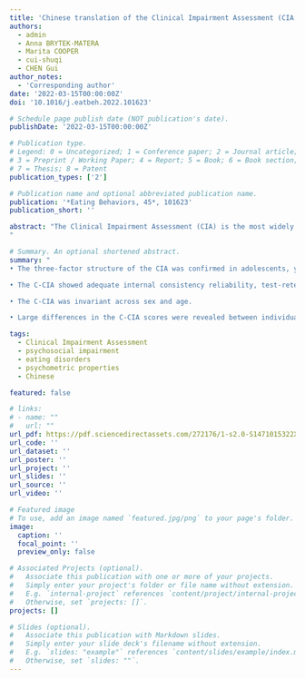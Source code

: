 ```yaml
---
title: 'Chinese translation of the Clinical Impairment Assessment (CIA 3.0): Psychometric properties and measurement invariance across sex and age in adolescents, young adults, and adult men'
authors:
  - admin
  - Anna BRYTEK-MATERA
  - Marita COOPER
  - cui-shuqi
  - CHEN Gui
author_notes:
  - 'Corresponding author'
date: '2022-03-15T00:00:00Z'
doi: '10.1016/j.eatbeh.2022.101623'

# Schedule page publish date (NOT publication's date).
publishDate: '2022-03-15T00:00:00Z'

# Publication type.
# Legend: 0 = Uncategorized; 1 = Conference paper; 2 = Journal article;
# 3 = Preprint / Working Paper; 4 = Report; 5 = Book; 6 = Book section;
# 7 = Thesis; 8 = Patent
publication_types: ['2']

# Publication name and optional abbreviated publication name.
publication: '*Eating Behaviors, 45*, 101623'
publication_short: ''

abstract: "The Clinical Impairment Assessment (CIA) is the most widely used instrument for assessing psychosocial impairment related to eating disorders (EDs). The CIA was translated into Chinese based on standard procedures. The psychometric properties of the Chinese CIA (C-CIA) were assessed among four adolescent and adult samples [i.e., 792 junior high school students (47.0% boys; M<SUB>age</SUB> = 13.09 years), 1324 senior high school students (44.2% boys; Mage = 16.06 years), 812 undergraduate students (36.3% boys; Mage = 18.88 years), and 406 male adults from a general population (Mage = 28.53 years)]. The three-factor structure of the CIA was replicated. Excellent internal consistencies of the C-CIA were revealed, α = 0.93–0.98. The C-CIA showed moderate and good test-retest reliability in a six-month interval for junior high school students (ICC = 0.69) and senior high school students (ICC = 0.76), respectively. The C-CIA had good test-retest reliability in a two-week interval for undergraduate students (ICC = 0.78) and general adult men (ICC = 0.81). Our results supported good construct validity, known-group validity of the C-CIA, and measurement invariance across sex and age. These findings suggest that the C-CIA can be a useful tool assessing psychosocial impairment related to EDs for Chinese adolescents, young adults, and adult men.
"

# Summary. An optional shortened abstract.
summary: "
• The three-factor structure of the CIA was confirmed in adolescents, young adults, and adult men.

• The C-CIA showed adequate internal consistency reliability, test-retest reliability, and convergent validity.

• The C-CIA was invariant across sex and age.

• Large differences in the C-CIA scores were revealed between individuals with and without high risk of eating disorders."

tags:
  - Clinical Impairment Assessment
  - psychosocial impairment
  - eating disorders
  - psychometric properties
  - Chinese

featured: false

# links:
# - name: ""
#   url: ""
url_pdf: https://pdf.sciencedirectassets.com/272176/1-s2.0-S1471015322X00020/1-s2.0-S1471015322000290/main.pdf?X-Amz-Security-Token=IQoJb3JpZ2luX2VjEPT%2F%2F%2F%2F%2F%2F%2F%2F%2F%2FwEaCXVzLWVhc3QtMSJHMEUCICUbFG8YARp03ZCxy9QrUyI1ENBlEjDwMsIUdtLVWBanAiEAxzYUmMImMeELzyUOEJ9AXldnr7iDUPUhXMz71tjyfM4qgwQInf%2F%2F%2F%2F%2F%2F%2F%2F%2F%2FARAEGgwwNTkwMDM1NDY4NjUiDLVGwAI3sUTy8OKhnCrXA6rmDj4sYbDqHcrTcNnxMeY7Pbn964rLNYJqoNAXybZfQQ9aN6wB%2BUrmRtWrpT8Xanokprg4jKB%2FDlue0PL9oHv4j%2BAgOXYDpY%2Ba2sT1I2VveBLktTJd%2FavPc6Wd%2Bk%2B7Xshp11hc3UIvKJYNlOuiqh4WvKIWeuth0WVMHX3dGtAdPrx0e9kbwa3FRsuBezbnRIX2tXsaCbDYBXEPJzEiAb6ZxGGbKWi%2FQQkl4VOoqBPC4VdS1PSRgvExZPLBYwlCp0SicRnHNmQ%2F00N9hSN%2BRY4kkm0putBl%2FGOY5AeP0E4ht%2F35xP3bHEf8%2Bgzv1PKXVvwSPlw0dgen4EB5zbqYwGLefaek6O82eicbdJ1K7dRL44aBDFqWVNrGjrZ0vibJsmy5FUVsQcRz5rHH%2FSXUDOSlFNADWzxdmoT%2FZKSQrWTBVqGmKNk785JJ2Z0GXVi8WA5NMhUW3iqR6cq%2B11ngXO%2FYnmacsQRyreIrvRKiIcTchC1msqUmTNe6HtfJa%2BZDC64DXwVSHtqWTWM%2BB1ZI2wVU76xyTaIvOiUXMcGd4JVsWWDLeRY5UCt4x0u3H3Z20LZvNaeWkMazVp01IEia2PVc8lwF5xprFsETkS3NHXJHVAL7a6%2FBdTDZ7uiSBjqlAaleZm8QpYENuJycV1htPWyJ3XzOUHoBFYjNvE%2B0%2F%2BlXW9cUaA837cp02bVQged3iaRmsEdaXYrjjescccSTK9%2BLr0GKtAxvH3vur28OGgtIb2B%2BukWepkKH0BHRKigOvTwWBLL%2BfiWtQL%2FQ1V2s4BZkF5PROKI0Z5pGtrKIZwl74ofBmnjmzvfeOExRM3RV5fHxfTVO35WSRyTOh28CrX4bECL4ww%3D%3D&X-Amz-Algorithm=AWS4-HMAC-SHA256&X-Amz-Date=20220416T051857Z&X-Amz-SignedHeaders=host&X-Amz-Expires=300&X-Amz-Credential=ASIAQ3PHCVTY47CGFL4V%2F20220416%2Fus-east-1%2Fs3%2Faws4_request&X-Amz-Signature=3ca867c05fe22079568d9b4e14721baff50582e33702c5f6d7e97ee4cb0f45c1&hash=8797391ceddc1e72f18acd66a82074ccf51dba4643f88c82ce57da87cabedd0c&host=68042c943591013ac2b2430a89b270f6af2c76d8dfd086a07176afe7c76c2c61&pii=S1471015322000290&tid=spdf-4f44f48c-20e1-4d95-8953-2f063b922e4d&sid=be2296d58458c3491068c14-5c03f2dd23fegxrqa&type=client
url_code: ''
url_dataset: ''
url_poster: ''
url_project: ''
url_slides: ''
url_source: ''
url_video: ''

# Featured image
# To use, add an image named `featured.jpg/png` to your page's folder.
image:
  caption: ''
  focal_point: ''
  preview_only: false

# Associated Projects (optional).
#   Associate this publication with one or more of your projects.
#   Simply enter your project's folder or file name without extension.
#   E.g. `internal-project` references `content/project/internal-project/index.md`.
#   Otherwise, set `projects: []`.
projects: []

# Slides (optional).
#   Associate this publication with Markdown slides.
#   Simply enter your slide deck's filename without extension.
#   E.g. `slides: "example"` references `content/slides/example/index.md`.
#   Otherwise, set `slides: ""`.
---
```

